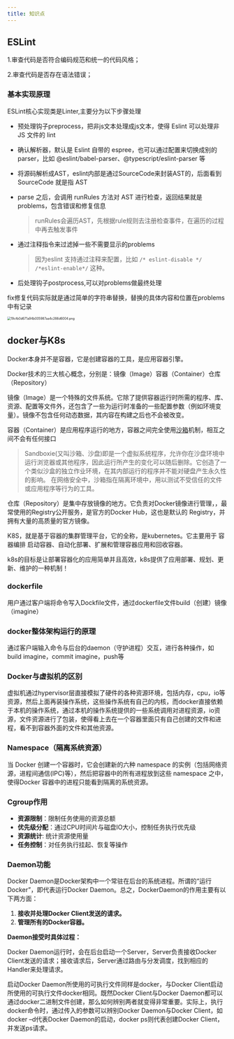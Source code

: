 ```yaml
---
title: 知识点
---
```


## ESLint 

1.审查代码是否符合编码规范和统一的代码风格；

2.审查代码是否存在语法错误；

### 基本实现原理

ESLint核心实现类是Linter,主要分为以下步骤处理

- 预处理钩子preprocess，把非js文本处理成js文本，使得 Eslint 可以处理非 JS 文件的 lint

- 确认解析器，默认是 Eslint 自带的 espree，也可以通过配置来切换成别的 parser，比如 @eslint/babel-parser、@typescript/eslint-parser 等

- 将源码解析成AST，eslint内部是通过SourceCode来封装AST的，后面看到 SourceCode 就是指 AST

- parse 之后，会调用 runRules 方法对 AST 进行检查，返回结果就是 problems，包含错误和修复信息

  > runRules会遍历AST，先根据rule规则去注册检查事件，在遍历的过程中再去触发事件

- 通过注释指令来过滤掉一些不需要显示的problems

  > 因为eslint 支持通过注释来配置，比如 `/* eslint-disable */` `/*eslint-enable*/` 这种。

- 后处理钩子postprocess,可以对problems做最终处理

fix修复代码实际就是通过简单的字符串替换，替换的具体内容和位置在problems中有记录

<img src="https://gitee.com/wu_monkey/blog-images/raw/master/images/19cfb0d671a94b005987aa4c266d6004.png" alt="19cfb0d671a94b005987aa4c266d6004.png" style="zoom:50%;" />

## docker与K8s

Docker本身并不是容器，它是创建容器的工具，是应用容器引擎。

Docker技术的三大核心概念，分别是：镜像（Image）容器（Container）仓库（Repository）

镜像（Image）是一个特殊的文件系统。它除了提供容器运行时所需的程序、库、资源、配置等文件外，还包含了一些为运行时准备的一些配置参数（例如环境变量）。镜像不包含任何动态数据，其内容在构建之后也不会被改变。

容器（Container）是应用程序运行的地方，容器之间完全使用[沙箱](https://baike.baidu.com/item/沙箱/393318)机制，相互之间不会有任何接口

> Sandboxie(又叫沙箱、沙盘)即是一个虚拟系统程序，允许你在沙盘环境中运行浏览器或其他程序，因此运行所产生的变化可以随后删除。它创造了一个类似沙盒的独立作业环境，在其内部运行的程序并不能对硬盘产生永久性的影响。 在网络安全中，沙箱指在隔离环境中，用以测试不受信任的文件或应用程序等行为的工具。

仓库（Repository）是集中存放镜像的地方。它负责对Docker镜像进行管理，，最常使用的Registry公开服务，是官方的Docker Hub，这也是默认的 Registry，并拥有大量的高质量的官方镜像。

K8S，就是基于容器的集群管理平台，它的全称，是kubernetes。它主要用于 容器编排 启动容器、自动化部署、扩展和管理容器应用和回收容器。

k8s的目标是让部署容器化的应用简单并且高效，k8s提供了应用部署、规划、更新、维护的一种机制！

### dockerfile

用户通过客户端将命令写入Dockfile文件，通过dockerfile文件build（创建）镜像（imagine）

### docker整体架构运行的原理

通过客户端输入命令与后台的daemon（守护进程）交互，进行各种操作，如build imagine，commit imagine，push等

### Docker与虚拟机的区别

虚拟机通过hypervisor层直接模拟了硬件的各种资源环境，包括内存，cpu，io等资源，然后上面再装操作系统，这些操作系统有自己的内核，而docker直接依赖于本机的操作系统，通过本机的操作系统提供的一些系统调用对进程资源，io资源，文件资源进行了包装，使得看上去在一个容器里面只有自己创建的文件和进程，看不到容器外面的文件和其他资源。

### Namespace（隔离系统资源）

当 Docker 创建一个容器时，它会创建新的六种 namespace 的实例（包括网络资源，进程间通信(IPC)等），然后把容器中的所有进程放到这些 namespace 之中，使得Docker 容器中的进程只能看到隔离的系统资源。

### Cgroup作用

- **资源限制**：限制任务使用的资源总额
- **优先级分配**：通过CPU时间片与磁盘IO大小，控制任务执行优先级
- **资源统计**: 统计资源使用量
- **任务控制**：对任务执行挂起、恢复等操作

### Daemon功能

Docker Daemon是Docker架构中一个常驻在后台的系统进程。所谓的“运行Docker”，即代表运行Docker Daemon。总之，DockerDaemon的作用主要有以下两方面：

1.  **接收并处理Docker Client发送的请求。**
2. **管理所有的Docker容器。**

**Daemon接受时具体过程：**

Docker Daemon运行时，会在后台启动一个Server，Server负责接收Docker Client发送的请求；接收请求后，Server通过路由与分发调度，找到相应的Handler来处理请求。

启动Docker Daemon所使用的可执行文件同样是docker，与Docker Client启动所使用的可执行文件docker相同。既然Docker Client与Docker Daemon都可以通过docker二进制文件创建，那么如何辨别两者就变得非常重要。实际上，执行docker命令时，通过传入的参数可以辨别Docker Daemon与Docker Client，如docker –d代表Docker Daemon的启动，docker ps则代表创建Docker Client，并发送ps请求。
